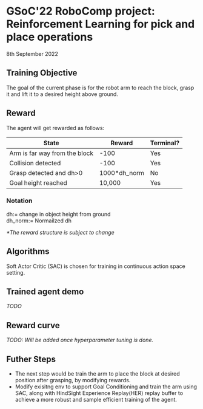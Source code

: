 
# GSoC'22 RoboComp project: Reinforcement Learning for pick and place operations

8th September 2022

## Training Objective
The goal of the current phase is for the robot arm to reach the block, grasp it and lift it to a desired height above ground.

## Reward

The agent will get rewarded as follows:

|        State                           |  Reward | Terminal? |
| -------------------------             |  ---|   ----   |
| Arm is far way from the block         |  -100  |  Yes  |
| Collision detected                        |  -100  |  Yes  |
| Grasp detected and dh>0                 |  1000\*dh_norm | No |
| Goal height reached                 |  10,000 | Yes |

### Notation
dh:= change in object height from ground \
dh_norm:= Normailzed dh

*\*The reward structure is subject to change*

## Algorithms

Soft Actor Critic (SAC) is chosen for training in continuous action space setting.

## Trained agent demo

*TODO*

## Reward curve

*TODO: Will be added once hyperparameter tuning is done.*

## Futher Steps
 - The next step would be train the arm to place the block at desired position after grasping, by modifying rewards.
 - Modify exisitng env to support Goal Conditioning and train the arm using SAC, along with HindSight Experience Replay(HER) replay buffer to achieve a more robust and sample efficient training of the agent.
